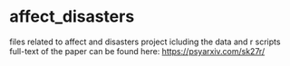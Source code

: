 # affect_disasters
files related to affect and disasters project icluding the data and r scripts   
full-text of the paper can be found here: https://psyarxiv.com/sk27r/
